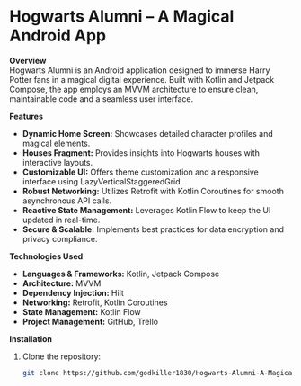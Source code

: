 # Hogwarts Alumni – A Magical Android App

**Overview**  
Hogwarts Alumni is an Android application designed to immerse Harry Potter fans in a magical digital experience. Built with Kotlin and Jetpack Compose, the app employs an MVVM architecture to ensure clean, maintainable code and a seamless user interface.

**Features**  
- **Dynamic Home Screen:** Showcases detailed character profiles and magical elements.
- **Houses Fragment:** Provides insights into Hogwarts houses with interactive layouts.
- **Customizable UI:** Offers theme customization and a responsive interface using LazyVerticalStaggeredGrid.
- **Robust Networking:** Utilizes Retrofit with Kotlin Coroutines for smooth asynchronous API calls.
- **Reactive State Management:** Leverages Kotlin Flow to keep the UI updated in real-time.
- **Secure & Scalable:** Implements best practices for data encryption and privacy compliance.

**Technologies Used**  
- **Languages & Frameworks:** Kotlin, Jetpack Compose
- **Architecture:** MVVM
- **Dependency Injection:** Hilt
- **Networking:** Retrofit, Kotlin Coroutines
- **State Management:** Kotlin Flow
- **Project Management:** GitHub, Trello

**Installation**  
1. Clone the repository:
   ```bash
   git clone https://github.com/godkiller1830/Hogwarts-Alumni-A-Magical-Android-App.git
